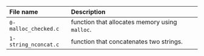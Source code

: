 | File name | Description |
| :-------- | :---------- |
| `0-malloc_checked.c` | function that allocates memory using `malloc`. |
| `1-string_nconcat.c` | function that concatenates two strings. |
